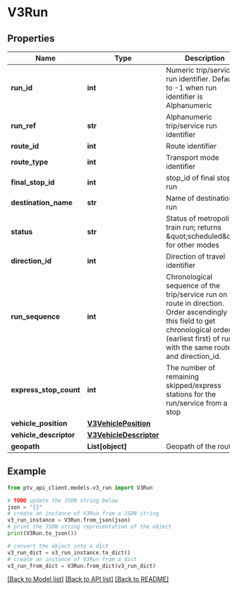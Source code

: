 # V3Run


## Properties

Name | Type | Description | Notes
------------ | ------------- | ------------- | -------------
**run_id** | **int** | Numeric trip/service run identifier. Defaults to -1 when run identifier is Alphanumeric | [optional] [readonly] 
**run_ref** | **str** | Alphanumeric trip/service run identifier | [optional] 
**route_id** | **int** | Route identifier | [optional] 
**route_type** | **int** | Transport mode identifier | [optional] 
**final_stop_id** | **int** | stop_id of final stop of run | [optional] 
**destination_name** | **str** | Name of destination of run | [optional] 
**status** | **str** | Status of metropolitan train run; returns \&quot;scheduled\&quot; for other modes | [optional] 
**direction_id** | **int** | Direction of travel identifier | [optional] 
**run_sequence** | **int** | Chronological sequence of the trip/service run on the route in direction. Order ascendingly by this field to get chronological order (earliest first) of runs with the same route_id and direction_id. | [optional] 
**express_stop_count** | **int** | The number of remaining skipped/express stations for the run/service from a stop | [optional] 
**vehicle_position** | [**V3VehiclePosition**](V3VehiclePosition.md) |  | [optional] 
**vehicle_descriptor** | [**V3VehicleDescriptor**](V3VehicleDescriptor.md) |  | [optional] 
**geopath** | **List[object]** | Geopath of the route | [optional] 

## Example

```python
from ptv_api_client.models.v3_run import V3Run

# TODO update the JSON string below
json = "{}"
# create an instance of V3Run from a JSON string
v3_run_instance = V3Run.from_json(json)
# print the JSON string representation of the object
print(V3Run.to_json())

# convert the object into a dict
v3_run_dict = v3_run_instance.to_dict()
# create an instance of V3Run from a dict
v3_run_from_dict = V3Run.from_dict(v3_run_dict)
```
[[Back to Model list]](../README.md#documentation-for-models) [[Back to API list]](../README.md#documentation-for-api-endpoints) [[Back to README]](../README.md)


